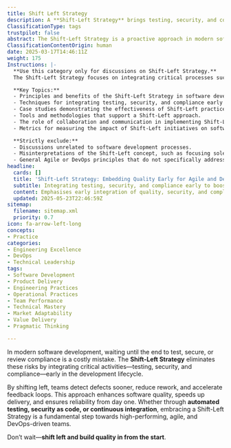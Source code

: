 ```yaml
---
title: Shift Left Strategy
description: A **Shift-Left Strategy** brings testing, security, and compliance earlier in development, reducing defects, accelerating feedback, and improving quality for faster, more reliable delivery.
ClassificationType: tags
trustpilot: false
abstract: The Shift-Left Strategy is a proactive approach in modern software development that emphasises the integration of testing, security, and compliance activities early in the development lifecycle, rather than deferring them to the end. Originating from the need to mitigate risks associated with late-stage defect detection, this strategy allows teams to identify and address issues sooner, thereby reducing the amount of rework required and accelerating feedback loops. By implementing practices such as automated testing, security as code, and continuous integration, organisations can enhance software quality and reliability from the outset. This approach is particularly valuable in agile and DevOps environments, where rapid delivery and high performance are critical. Ultimately, the Shift-Left Strategy fosters a culture of quality and efficiency, ensuring that products are not only delivered faster but also meet the necessary standards for security and compliance, making it an essential component of effective organisational design and product development.
ClassificationContentOrigin: human
date: 2025-03-17T14:46:11Z
weight: 175
Instructions: |-
  **Use this category only for discussions on Shift-Left Strategy.**  
  The Shift-Left Strategy focuses on integrating critical processes such as testing, security, and compliance earlier in the software development lifecycle. This proactive approach aims to identify and address potential issues sooner, thereby enhancing software quality, reducing defects, and facilitating faster feedback loops, ultimately leading to more reliable delivery.

  **Key Topics:**
  - Principles and benefits of the Shift-Left Strategy in software development.
  - Techniques for integrating testing, security, and compliance early in the development process.
  - Case studies demonstrating the effectiveness of Shift-Left practices.
  - Tools and methodologies that support a Shift-Left approach.
  - The role of collaboration and communication in implementing Shift-Left strategies.
  - Metrics for measuring the impact of Shift-Left initiatives on software quality and delivery speed.

  **Strictly exclude:**
  - Discussions unrelated to software development processes.
  - Misinterpretations of the Shift-Left concept, such as focusing solely on post-development testing or security measures.
  - General Agile or DevOps principles that do not specifically address the Shift-Left Strategy.
headline:
  cards: []
  title: 'Shift-Left Strategy: Embedding Quality Early for Agile and DevOps Success'
  subtitle: Integrating testing, security, and compliance early to boost quality, accelerate feedback, and reduce risks throughout the software delivery lifecycle
  content: Emphasises early integration of quality, security, and compliance activities within the development process to minimise late-stage defects and rework. Covers proactive risk mitigation, continuous feedback, automation, and collaborative workflows, drawing on principles from flow optimisation, empirical process control, and systems thinking to enhance product reliability and delivery speed.
  updated: 2025-05-23T22:46:59Z
sitemap:
  filename: sitemap.xml
  priority: 0.7
icon: fa-arrow-left-long
concepts:
- Practice
categories:
- Engineering Excellence
- DevOps
- Technical Leadership
tags:
- Software Development
- Product Delivery
- Engineering Practices
- Operational Practices
- Team Performance
- Technical Mastery
- Market Adaptability
- Value Delivery
- Pragmatic Thinking

---
```

In modern software development, waiting until the end to test, secure, or review compliance is a costly mistake. The **Shift-Left Strategy** eliminates these risks by integrating critical activities—testing, security, and compliance—early in the development lifecycle.

By shifting left, teams detect defects sooner, reduce rework, and accelerate feedback loops. This approach enhances software quality, speeds up delivery, and ensures reliability from day one. Whether through **automated testing, security as code, or continuous integration**, embracing a Shift-Left Strategy is a fundamental step towards high-performing, agile, and DevOps-driven teams.

Don’t wait—**shift left and build quality in from the start**.

